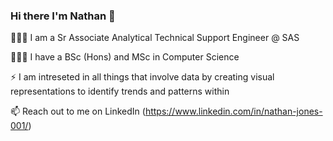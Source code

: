 ### Hi there I'm Nathan 👋
👨🏻‍💻 I am a Sr Associate Analytical Technical Support Engineer @ SAS

👨🏻‍🎓 I have a BSc (Hons) and MSc in Computer Science 

⚡ I am intreseted in all things that involve data by creating visual representations to identify trends and patterns within

📫 Reach out to me on LinkedIn (https://www.linkedin.com/in/nathan-jones-001/)


<!--
**NathanDan/NathanDan** is a ✨ _special_ ✨ repository because its `README.md` (this file) appears on your GitHub profile.

Here are some ideas to get you started:

- 🔭 I’m currently working on ...
- 🌱 I’m currently learning ...
- 👯 I’m looking to collaborate on ...
- 🤔 I’m looking for help with ...
- 💬 Ask me about ...
- 📫 How to reach me: ...
- 😄 Pronouns: ...
- ⚡ Fun fact: ...
-->
